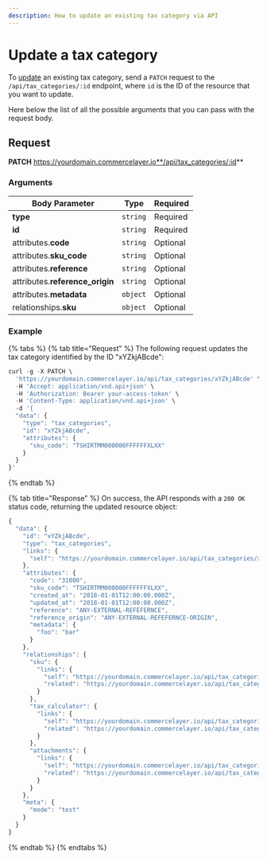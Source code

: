 ```yaml
---
description: How to update an existing tax category via API
---
```


# Update a tax category

To <a href="https://docs.commercelayer.io/developers/updating-resources" target="_blank">update</a> an existing tax category, send a `PATCH` request to the `/api/tax_categories/:id` endpoint, where `id` is the ID of the resource that you want to update.

Here below the list of all the possible arguments that you can pass with the request body.

## Request

**PATCH** https://yourdomain.commercelayer.io**/api/tax_categories/:id**

### Arguments

| Body Parameter | Type     | Required |
| -------------- | -------- | -------- |
| **type**       | `string` | Required |
| **id**         | `string` | Required |
| attributes.**code** | `string` | Optional |
| attributes.**sku_code** | `string` | Optional |
| attributes.**reference** | `string` | Optional |
| attributes.**reference_origin** | `string` | Optional |
| attributes.**metadata** | `object` | Optional |
| relationships.**sku** | `object` | Optional |

### Example

{% tabs %}
{% tab title="Request" %}
The following request updates the tax category identified by the ID "xYZkjABcde":

```javascript
curl -g -X PATCH \
  'https://yourdomain.commercelayer.io/api/tax_categories/xYZkjABcde' \
  -H 'Accept: application/vnd.api+json' \
  -H 'Authorization: Bearer your-access-token' \
  -H 'Content-Type: application/vnd.api+json' \
  -d '{
  "data": {
    "type": "tax_categories",
    "id": "xYZkjABcde",
    "attributes": {
      "sku_code": "TSHIRTMM000000FFFFFFXLXX"
    }
  }
}'
```
{% endtab %}

{% tab title="Response" %}
On success, the API responds with a `200 OK` status code, returning the updated resource object:

```javascript
{
  "data": {
    "id": "xYZkjABcde",
    "type": "tax_categories",
    "links": {
      "self": "https://yourdomain.commercelayer.io/api/tax_categories/xYZkjABcde"
    },
    "attributes": {
      "code": "31000",
      "sku_code": "TSHIRTMM000000FFFFFFXLXX",
      "created_at": "2018-01-01T12:00:00.000Z",
      "updated_at": "2018-01-01T12:00:00.000Z",
      "reference": "ANY-EXTERNAL-REFEFERNCE",
      "reference_origin": "ANY-EXTERNAL-REFEFERNCE-ORIGIN",
      "metadata": {
        "foo": "bar"
      }
    },
    "relationships": {
      "sku": {
        "links": {
          "self": "https://yourdomain.commercelayer.io/api/tax_categories/xYZkjABcde/relationships/sku",
          "related": "https://yourdomain.commercelayer.io/api/tax_categories/xYZkjABcde/sku"
        }
      },
      "tax_calculator": {
        "links": {
          "self": "https://yourdomain.commercelayer.io/api/tax_categories/xYZkjABcde/relationships/tax_calculator",
          "related": "https://yourdomain.commercelayer.io/api/tax_categories/xYZkjABcde/tax_calculator"
        }
      },
      "attachments": {
        "links": {
          "self": "https://yourdomain.commercelayer.io/api/tax_categories/xYZkjABcde/relationships/attachments",
          "related": "https://yourdomain.commercelayer.io/api/tax_categories/xYZkjABcde/attachments"
        }
      }
    },
    "meta": {
      "mode": "test"
    }
  }
}
```
{% endtab %}
{% endtabs %}


